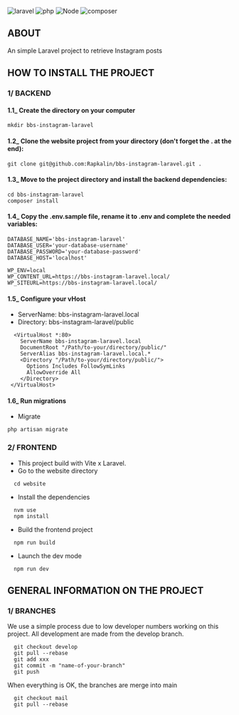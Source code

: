 ![laravel](https://img.shields.io/badge/laravel-v10-0678BE.svg?style=flat-square)
![php](https://img.shields.io/badge/PHP-v8.2-828cb7.svg?style=flat-square)
![Node](https://img.shields.io/badge/node-v19-644D31.svg?style=flat-square)
![composer](https://img.shields.io/badge/composer-v2.6.4-126E75.svg?style=flat-square)

## ABOUT
An simple Laravel project to retrieve Instagram posts

## HOW TO INSTALL THE PROJECT

### 1/ BACKEND

#### 1.1_ Create the directory on your computer
```
mkdir bbs-instagram-laravel
```

#### 1.2_ Clone the website project from your directory (don't forget the . at the end):
```git
git clone git@github.com:Rapkalin/bbs-instagram-laravel.git .
```

#### 1.3_ Move to the project directory and install the backend dependencies:
```
cd bbs-instagram-laravel
composer install
```

#### 1.4_ Copy the .env.sample file, rename it to .env and complete the needed variables:
```
DATABASE_NAME='bbs-instagram-laravel'
DATABASE_USER='your-database-username'
DATABASE_PASSWORD='your-database-password'
DATABASE_HOST='localhost'

WP_ENV=local
WP_CONTENT_URL=https://bbs-instagram-laravel.local/
WP_SITEURL=https://bbs-instagram-laravel.local/

```

#### 1.5_ Configure your vHost
- ServerName: bbs-instagram-laravel.local
- Directory: bbs-instagram-laravel/public
```
  <VirtualHost *:80>
    ServerName bbs-instagram-laravel.local
    DocumentRoot "/Path/to-your/directory/public/"
    ServerAlias bbs-instagram-laravel.local.*
    <Directory "/Path/to-your/directory/public/">
      Options Includes FollowSymLinks
      AllowOverride All
    </Directory>
 </VirtualHost>
```

#### 1.6_ Run migrations
- Migrate 
```
php artisan migrate
```

### 2/ FRONTEND
- This project build with Vite x Laravel.
- Go to the website directory
```
  cd website
```
- Install the dependencies
```
  nvm use
  npm install
```
- Build the frontend project
```
  npm run build
```
- Launch the dev mode
```
  npm run dev
```

## GENERAL INFORMATION ON THE PROJECT

### 1/ BRANCHES
We use a simple process due to low developer numbers working on this project.
All development are made from the develop branch. 
```
  git checkout develop
  git pull --rebase
  git add xxx
  git commit -m "name-of-your-branch"
  git push
```

When everything is OK, the branches are merge into main
```
  git checkout mail
  git pull --rebase
```
